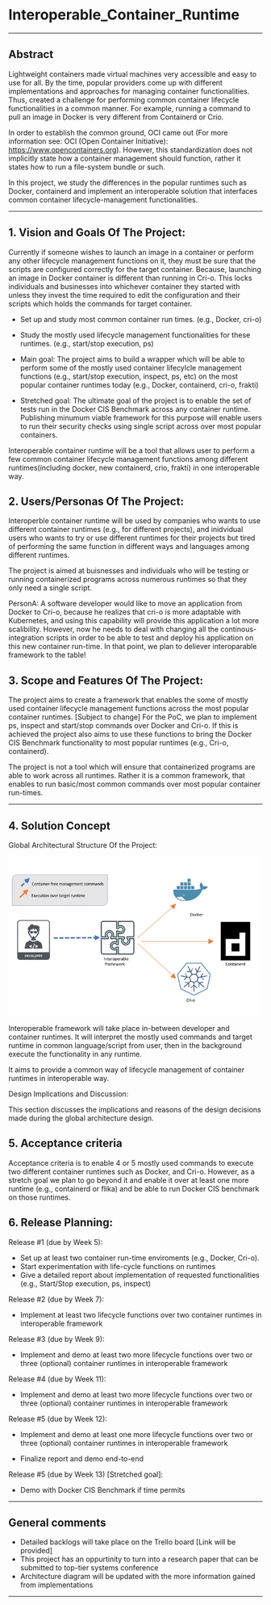 # Interoperable_Container_Runtime
** **

## Abstract

Lightweight containers made virtual machines very accessible and easy to use for all. By the time, popular providers come up with different implementations and approaches for managing container functionalities. Thus, created a challenge for performing common container lifecycle functionalities in a common manner. For example, running a command to pull an image in Docker is very different from Containerd or Crio.
 
In order to establish the common ground, OCI came out (For more information see: OCI (Open Container Initiative): https://www.opencontainers.org). However, this standardization does not implicitly state how a container management should function, rather it states how to run a file-system bundle or such. 

In this project, we study the differences in the popular runtimes such as Docker, containerd and implement an interoperable solution that interfaces common container lifecycle-management functionalities. 


** **

## 1.   Vision and Goals Of The Project:

Currently if someone wishes to launch an image in a container or perform any other lifecycle management functions on it, they must be sure that the scripts are configured correctly for the target container. Because, launching an image in Docker container is different than running in Cri-o. 
This locks individuals and businesses into whichever container they started with unless they invest the time required to edit the configuration and their scripts which holds the commands for target container. 

* Set up and study most common container run times. (e.g., Docker, cri-o)

* Study the mostly used lifecycle management functionalities for these runtimes. (e.g., start/stop execution, ps)

* Main goal: The project aims to build a wrapper which will be able to perform some of the mostly used container lifecylcle management functions (e.g., start/stop execution, inspect, ps, etc) on the most popular container runtimes today (e.g., Docker, containerd, cri-o, frakti)


* Stretched goal: The ultimate goal of the project is to enable the set of tests run in the Docker CIS Benchmark across any container runtime. Publishing minumum viable framework for this purpose will enable users to run their security checks using single script across over most popular containers.

Interoperable container runtime will be a tool that allows user to perform a few common container lifecycle management functions among different runtimes(including docker, new containerd, crio, frakti) in one interoperable way. 

## 2. Users/Personas Of The Project:
Interoperble container runtime will be used by companies who wants to use different container runtimes (e.g., for different projects), and inidvidual users who wants to try or use different runtimes for their projects but tired of performing the same function in different ways and languages among different runtimes.

The project is aimed at buisnesses and individuals who will be testing or running containerized programs across numerous runtimes so that they only need a single script. 

PersonA: A software developer would like to move an application from Docker to Cri-o, because he realizes that cri-o is more adaptable with Kubernetes, and using this capability will provide this application a lot more scalibility. However, now he needs to deal with changing all the continous-integration scripts in order to be able to test and deploy his application on this new container run-time. In that point, we plan to deliever interoparable framework to the table!


## 3.   Scope and Features Of The Project:


The project aims to create a framework that enables the some of mostly used container lifecycle management functions across the most popular container runtimes. 
[Subject to change] For the PoC, we plan to implement ps, inspect and start/stop commands over Docker and Cri-o. 
If this is achieved the project also aims to use these functions to bring the Docker CIS Benchmark functionality to most popular runtimes (e.g., Cri-o, containerd). 

The project is not a tool which will ensure that containerized programs are able to work across all runtimes. Rather it is a common framework, that enables to run basic/most common commands over most popular container run-times. 


** **

## 4. Solution Concept

Global Architectural Structure Of the Project:

![alt text](https://github.com/BU-NU-CLOUD-F19/Interoperable_Container_Runtime/blob/master/cloud-architecture.png "Hover text")

Interoperable framework will take place in-between developer and container runtimes. It will interpret the mostly used commands and target runtime in common language/script from user, then in the background execute the functionality in any runtime. 

It aims to provide a common way of lifecycle management of container runtimes in interoperable way.

Design Implications and Discussion:

This section discusses the implications and reasons of the design decisions made during the global architecture design.

## 5. Acceptance criteria

Acceptance criteria is to enable 4 or 5 mostly used commands to execute two different container runtimes such as Docker, and Cri-o. However, as a stretch goal we plan to go beyond it and enable it over at least one more runtime (e.g., containerd or flika) and be able to run Docker CIS benchmark on those runtimes.


## 6.  Release Planning:

Release #1 (due by Week 5): 

* Set up at least two container run-time enviroments (e.g., Docker, Cri-o). 
* Start experimentation with life-cycle functions on runtimes
* Give a detailed report about implementation of requested functionalities (e.g., Start/Stop execution, ps, inspect)

Release #2 (due by Week 7): 

* Implement at least two lifecycle functions over two container runtimes in interoperable framework

Release #3 (due by Week 9): 

* Implement and demo at least two more lifecycle functions over two or three (optional) container runtimes in interoperable framework

Release #4 (due by Week 11): 

* Implement and demo at least two more lifecycle functions over two or three (optional) container runtimes in interoperable framework

Release #5 (due by Week 12): 

* Implement and demo at least one more lifecycle functions over two or three (optional) container runtimes in interoperable framework

* Finalize report and demo end-to-end

Release #5 (due by Week 13) [Stretched goal]: 

* Demo with Docker CIS Benchmark if time permits


** **

## General comments

* Detailed backlogs will take place on the Trello board [Link will be provided]
* This project has an oppurtinity to turn into a research paper that can be submitted to top-tier systems conference
* Architecture diagram will be updated with the more information gained from implementations


** **


